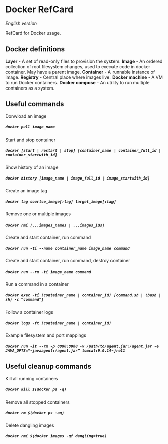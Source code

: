 # Docker RefCard
*English version*

RefCard for Docker usage.

## Docker definitions

**Layer** - A set of read-only files to provision the system.
**Image** - An ordered collection of root filesystem changes, used to execute code in docker container. May have a parent image.
**Container** - A runnable instance of image.
**Registry** - Central place where images live.
**Docker machine** - A VM to run Docker containers.
**Docker compose** - An utility to run multiple containers as a system.

## Useful commands

Donwload an image
##### `docker pull image_name`

Start and stop container
##### `docker [start | restart | stop] [container_name | container_full_id | container_startwith_id]`

Show history of an image
##### `docker history [image_name | image_full_id | image_startwith_id]`

Create an image tag
##### `docker tag sourtce_image[:tag] target_image[:tag]`

Remove one or multiple images
##### `docker rmi [...images_names | ...images_ids]`

Create and start container, run command
##### `docker run -ti --name container_name image_name command`

Create and start container, run command, destroy container
##### `docker run --rm -ti image_name command`

Run a command in a container
##### `docker exec -ti [container_name | container_id] [command.sh | (bash | sh) -c "command"]`

Follow a container logs
##### `docker logs -ft [container_name | container_id]`

Example filesystem and port mappings
##### `docker run -it --rm -p 8080:8080 -v /path/to/agent.jar:/agent.jar -e JAVA_OPTS=”-javaagent:/agent.jar” tomcat:9.0.14-jre11`


## Useful cleanup commands

Kill all running containers
##### `docker kill $(docker ps -q)`

Remove all stopped containers
##### `docker rm $(docker ps -aq)`

Delete dangling images
##### `docker rmi $(docker images -qf dangling=true)`
